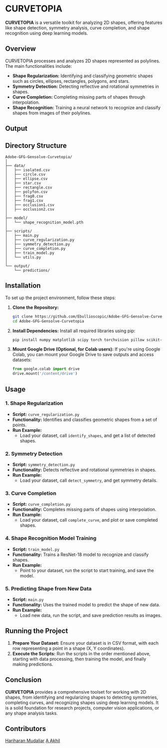 # CURVETOPIA

**CURVETOPIA** is a versatile toolkit for analyzing 2D shapes, offering features like shape detection, symmetry analysis, curve completion, and shape recognition using deep learning models.

## Overview

CURVETOPIA processes and analyzes 2D shapes represented as polylines. The main functionalities include:

- **Shape Regularization:** Identifying and classifying geometric shapes such as circles, ellipses, rectangles, polygons, and stars.
- **Symmetry Detection:** Detecting reflective and rotational symmetries in shapes.
- **Curve Completion:** Completing missing parts of shapes through interpolation.
- **Shape Recognition:** Training a neural network to recognize and classify shapes from images of their polylines.

## Output


## Directory Structure

```
Adobe-GFG-Gensolve-Curvetopia/
│
├── data/
│   ├── isolated.csv
│   ├── circle.csv
│   ├── ellipse.csv
│   ├── star.csv
│   ├── rectangle.csv
│   ├── polyfon.csv
│   ├── frag0.csv
│   ├── frag1.csv
│   ├── occlusion1.csv
│   ├── occlusion2.csv
│
├── model/
│   └── shape_recognition_model.pth
│
├── scripts/
│   ├── main.py
│   ├── curve_regularization.py
│   ├── symmetry_detection.py
│   ├── curve_completion.py
│   ├── train_model.py
│   └── utils.py
│
└── output/
    └── predictions/
```

## Installation

To set up the project environment, follow these steps:

1. **Clone the Repository:**
   ```bash
   git clone https://github.com/Ebullioscopic/Adobe-GFG-Gensolve-Curvetopia
   cd Adobe-GFG-Gensolve-Curvetopia
   ```

2. **Install Dependencies:**
   Install all required libraries using pip:
   ```bash
   pip install numpy matplotlib scipy torch torchvision pillow scikit-learn
   ```

3. **Mount Google Drive (Optional, for Colab users):**
   If you're using Google Colab, you can mount your Google Drive to save outputs and access datasets:
   ```python
   from google.colab import drive
   drive.mount('/content/drive')
   ```

## Usage

### 1. Shape Regularization

- **Script:** `curve_regularization.py`
- **Functionality:** Identifies and classifies geometric shapes from a set of points.
- **Run Example:** 
  - Load your dataset, call `identify_shapes`, and get a list of detected shapes.

### 2. Symmetry Detection

- **Script:** `symmetry_detection.py`
- **Functionality:** Detects reflective and rotational symmetries in shapes.
- **Run Example:** 
  - Load your dataset, call `detect_symmetry`, and get symmetry details.

### 3. Curve Completion

- **Script:** `curve_completion.py`
- **Functionality:** Completes missing parts of shapes using interpolation.
- **Run Example:** 
  - Load your dataset, call `complete_curve`, and plot or save completed shapes.

### 4. Shape Recognition Model Training

- **Script:** `train_model.py`
- **Functionality:** Trains a ResNet-18 model to recognize and classify shapes.
- **Run Example:** 
  - Point to your dataset, run the script to start training, and save the model.

### 5. Predicting Shape from New Data

- **Script:** `main.py`
- **Functionality:** Uses the trained model to predict the shape of new data.
- **Run Example:** 
  - Load new data, run the script, and save prediction results as images.

## Running the Project

1. **Prepare Your Dataset:** Ensure your dataset is in CSV format, with each row representing a point in a shape (X, Y coordinates).
2. **Execute the Scripts:** Run the scripts in the order mentioned above, starting with data processing, then training the model, and finally making predictions.

## Conclusion

**CURVETOPIA** provides a comprehensive toolset for working with 2D shapes, from identifying and regularizing shapes to detecting symmetries, completing curves, and recognizing shapes using deep learning models. It is a solid foundation for research projects, computer vision applications, or any shape analysis tasks.

## Contributors

[Hariharan Mudaliar](https://github.com/Ebullioscopic)
[A Akhil](https://github.com/A-Akhil)